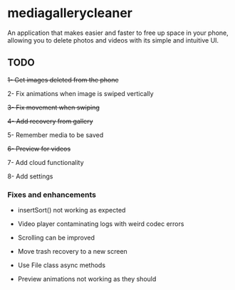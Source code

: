 # mediagallerycleaner

An application that makes easier and faster to free up space in your phone, allowing you to delete
photos and videos with its simple and intuitive UI.

## TODO

~~1- Get images deleted from the phone~~

2- Fix animations when image is swiped vertically

~~3- Fix movement when swiping~~

~~4- Add recovery from gallery~~

5- Remember media to be saved

~~6- Preview for videos~~

7- Add cloud functionality

8- Add settings

### Fixes and enhancements

- insertSort() not working as expected

- Video player contaminating logs with weird codec errors

- Scrolling can be improved

- Move trash recovery to a new screen

- Use File class async methods

- Preview animations not working as they should